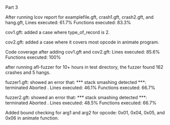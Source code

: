 Part 3

After running lcov report for examplefile.gft, crash1.gft, crash2.gft, and hang.gft, 
Lines executed: 61.7%
Functions executed: 83.3%

cov1.gft: added a case where type_of_record is 2.

cov2.gft: added a case where it covers most opcode in animate program.

Code coverage after adding cov1.gft and cov2.gft:
Lines executed: 85.6%
Functions executed: 100%

after running afl-fuzzer for 10+ hours in test directory, the fuzzer found 162 crashes and 5 hangs. 

fuzzer1.gft: showed an error that: *** stack smashing detected ***: terminated Aborted .
	Lines executed: 46.1%
	Functions executed: 66.7%
	


fuzzer2.gft: showed an error that: *** stack smashing detected ***: terminated Aborted .
	Lines executed: 48.5%
	Functions executed: 66.7%
	
Added bound checking for arg1 and arg2 for opcode: 0x01, 0x04, 0x05, and 0x06 in animate function.
